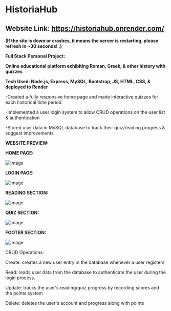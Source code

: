 # HistoriaHub  

## Website Link: https://historiahub.onrender.com/

**(If the site is down or crashes, it means the server is restarting, please refresh in ~30 seconds! :)**

**Full Stack Personal Project:**

**Online educational platform exhibiting Roman, Greek, &amp; other history with quizzes**

**Tech Used: Node.js, Express, MySQL, Bootstrap, JS, HTML, CSS, & deployed to Render**

-Created a fully responsive home page and made interactive quizzes for each historical time period

-Implemented a user login system to allow CRUD operations on the user list & authentication

-Stored user data in MySQL database to track their quiz/reading progress & suggest improvements

**WEBSITE PREVIEW:**

**HOME PAGE:**

![image](https://github.com/ylu8888/HistoriaHub/assets/123523291/27177c9e-218b-4afe-8bc4-cc44e1581565)

**LOGIN PAGE:**

![image](https://github.com/ylu8888/HistoriaHub/assets/123523291/86052f5e-1bb7-485b-9e70-ceb82d9c3365)

**READING SECTION:**

![image](https://github.com/ylu8888/HistoriaHub/assets/123523291/29a5ab2a-85ab-489a-a38c-73fa3eeed509)

**QUIZ SECTION:**

![image](https://github.com/ylu8888/HistoriaHub/assets/123523291/a55668d8-23ee-42b9-8f1b-7cdc30e5e2a3)

**FOOTER SECTION:**

![image](https://github.com/ylu8888/HistoriaHub/assets/123523291/825775e7-4001-45ed-b6ac-40f99e65742d)


CRUD Operations:

Create: creates a new user entry in the database whenever a user registers

Read: reads user data from the database to authenticate the user during the login process.

Update: tracks the user's reading/quiz progress by recording scores and the points system

Delete:  deletes the user's account and progress along with points

